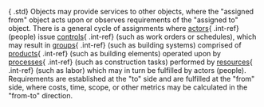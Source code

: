 { .std}
Objects may provide services to other objects, where the "assigned from" object acts upon or observes requirements of the "assigned to" object. There is a general cycle of assignments where [actors](../chapter-3.htm#actor){ .int-ref} (people) issue [controls](../chapter-3.htm#control){ .int-ref} (such as work orders or schedules), which may result in [groups](../chapter-3.htm#group){ .int-ref} (such as building systems) comprised of [products](../chapter-3.htm#product){ .int-ref} (such as building elements) operated upon by [processes](../chapter-3.htm#process){ .int-ref} (such as construction tasks) performed by [resources](../chapter-3.htm#resource){ .int-ref} (such as labor) which may in turn be fulfilled by actors (people). Requirements are established at the "to" side and are fulfilled at the "from" side, where costs, time, scope, or other metrics may be calculated in the "from-to" direction.
